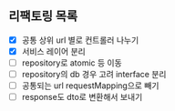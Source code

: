 ## 리팩토링 목록
- [x] 공통 상위 url 별로 컨트롤러 나누기
- [x] 서비스 레이어 분리
- [ ] repository로 atomic 등 이동
- [ ] repository의 db 경우 고려 interface 분리
- [ ] 공통되는 url requestMapping으로 빼기
- [ ] response도 dto로 변환해서 보내기
